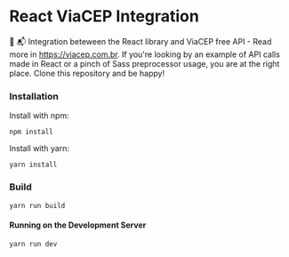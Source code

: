 # React ViaCEP Integration
:calling: :mailbox_with_mail: Integration beteween the React library and ViaCEP free API - Read more in https://viacep.com.br. If you're looking by an example of API calls made in React or a pinch of Sass preprocessor usage, you are at the right place. Clone this repository and be happy!

### Installation
Install with npm:
```console
npm install
```
Install with yarn:
```console
yarn install
```

### Build
```console
yarn run build
```
#### Running on the Development Server
```console
yarn run dev
```